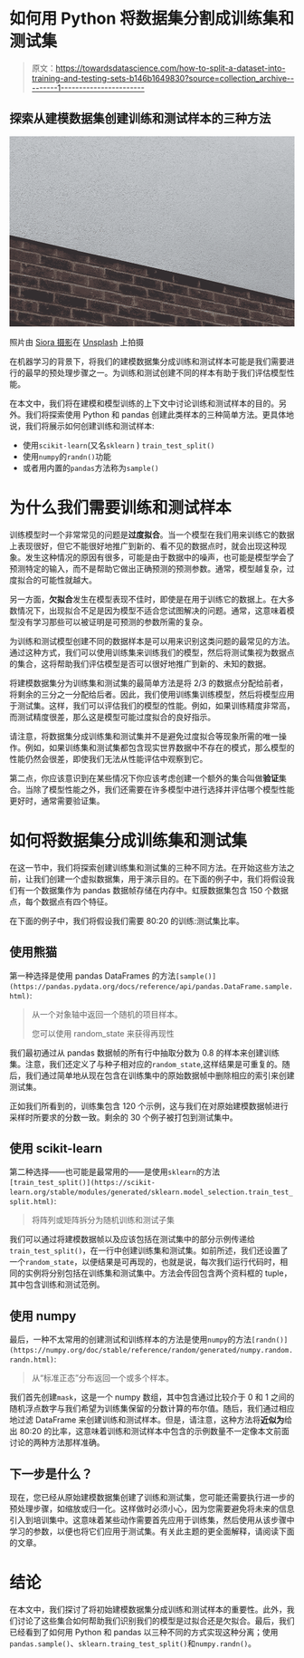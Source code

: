 # 如何用 Python 将数据集分割成训练集和测试集

> 原文：<https://towardsdatascience.com/how-to-split-a-dataset-into-training-and-testing-sets-b146b1649830?source=collection_archive---------1----------------------->

## 探索从建模数据集创建训练和测试样本的三种方法

![](img/8aaeb3341f6dd6f10dd5d75d1bd77d20.png)

照片由 [Siora 摄影](https://unsplash.com/@siora18)在 [Unsplash](https://unsplash.com/photos/bvfLgWu31t8) 上拍摄

在机器学习的背景下，将我们的建模数据集分成训练和测试样本可能是我们需要进行的最早的预处理步骤之一。为训练和测试创建不同的样本有助于我们评估模型性能。

在本文中，我们将在建模和模型训练的上下文中讨论训练和测试样本的目的。另外。我们将探索使用 Python 和 pandas 创建此类样本的三种简单方法。更具体地说，我们将展示如何创建训练和测试样本:

*   使用`scikit-learn`(又名`sklearn` ) `train_test_split()`
*   使用`numpy`的`randn()`功能
*   或者用内置的`pandas`方法称为`sample()`

# 为什么我们需要训练和测试样本

训练模型时一个非常常见的问题是**过度拟合**。当一个模型在我们用来训练它的数据上表现很好，但它不能很好地推广到新的、看不见的数据点时，就会出现这种现象。发生这种情况的原因有很多，可能是由于数据中的噪声，也可能是模型学会了预测特定的输入，而不是帮助它做出正确预测的预测参数。通常，模型越复杂，过度拟合的可能性就越大。

另一方面，**欠拟合**发生在模型表现不佳时，即使是在用于训练它的数据上。在大多数情况下，出现拟合不足是因为模型不适合您试图解决的问题。通常，这意味着模型没有学习那些可以被证明是可预测的参数所需的复杂。

为训练和测试模型创建不同的数据样本是可以用来识别这类问题的最常见的方法。通过这种方式，我们可以使用训练集来训练我们的模型，然后将测试集视为数据点的集合，这将帮助我们评估模型是否可以很好地推广到新的、未知的数据。

将建模数据集分为训练集和测试集的最简单方法是将 2/3 的数据点分配给前者，将剩余的三分之一分配给后者。因此，我们使用训练集训练模型，然后将模型应用于测试集。这样，我们可以评估我们的模型的性能。例如，如果训练精度非常高，而测试精度很差，那么这是模型可能过度拟合的良好指示。

请注意，将数据集分成训练集和测试集并不是避免过度拟合等现象所需的唯一操作。例如，如果训练集和测试集都包含现实世界数据中不存在的模式，那么模型的性能仍然会很差，即使我们无法从性能评估中观察到它。

第二点，你应该意识到在某些情况下你应该考虑创建一个额外的集合叫做**验证**集合。当除了模型性能之外，我们还需要在许多模型中进行选择并评估哪个模型性能更好时，通常需要验证集。

# 如何将数据集分成训练集和测试集

在这一节中，我们将探索创建训练集和测试集的三种不同方法。在开始这些方法之前，让我们创建一个虚拟数据集，用于演示目的。在下面的例子中，我们将假设我们有一个数据集作为 pandas 数据帧存储在内存中。虹膜数据集包含 150 个数据点，每个数据点有四个特征。

在下面的例子中，我们将假设我们需要 80:20 的训练:测试集比率。

## 使用熊猫

第一种选择是使用 pandas DataFrames 的方法`[sample()](https://pandas.pydata.org/docs/reference/api/pandas.DataFrame.sample.html)`:

> 从一个对象轴中返回一个随机的项目样本。
> 
> 您可以使用 random_state 来获得再现性

我们最初通过从 pandas 数据帧的所有行中抽取分数为 0.8 的样本来创建训练集。注意，我们还定义了与种子相对应的`random_state`,这样结果是可重复的。随后，我们通过简单地从现在包含在训练集中的原始数据帧中删除相应的索引来创建测试集。

正如我们所看到的，训练集包含 120 个示例，这与我们在对原始建模数据帧进行采样时所要求的分数一致。剩余的 30 个例子被打包到测试集中。

## 使用 scikit-learn

第二种选择——也可能是最常用的——是使用`sklearn`的方法`[train_test_split()](https://scikit-learn.org/stable/modules/generated/sklearn.model_selection.train_test_split.html)`:

> 将阵列或矩阵拆分为随机训练和测试子集

我们可以通过将建模数据帧以及应该包括在测试集中的部分示例传递给`train_test_split()`，在一行中创建训练集和测试集。如前所述，我们还设置了一个`random_state`，以便结果是可再现的，也就是说，每次我们运行代码时，相同的实例将分别包括在训练集和测试集中。方法会传回包含两个资料框的 tuple，其中包含训练和测试范例。

## 使用 numpy

最后，一种不太常用的创建测试和训练样本的方法是使用`numpy`的方法`[randn()](https://numpy.org/doc/stable/reference/random/generated/numpy.random.randn.html)`:

> 从“标准正态”分布返回一个或多个样本。

我们首先创建`mask`，这是一个 numpy 数组，其中包含通过比较介于 0 和 1 之间的随机浮点数字与我们希望为训练集保留的分数计算的布尔值。随后，我们通过相应地过滤 DataFrame 来创建训练和测试样本。但是，请注意，这种方法将**近似为**给出 80:20 的比率，这意味着训练和测试样本中包含的示例数量不一定像本文前面讨论的两种方法那样准确。

## 下一步是什么？

现在，您已经从原始建模数据集创建了训练和测试集，您可能还需要执行进一步的预处理步骤，如缩放或归一化。这样做时必须小心，因为您需要避免将未来的信息引入到培训集中。这意味着某些动作需要首先应用于训练集，然后使用从该步骤中学习的参数，以便也将它们应用于测试集。有关此主题的更全面解释，请阅读下面的文章。

</feature-scaling-and-normalisation-in-a-nutshell-5319af86f89b>  

# 结论

在本文中，我们探讨了将初始建模数据集分成训练和测试样本的重要性。此外，我们讨论了这些集合如何帮助我们识别我们的模型是过拟合还是欠拟合。最后，我们已经看到了如何用 Python 和 pandas 以三种不同的方式实现这种分离；使用`pandas.sample()`、`sklearn.traing_test_split()`和`numpy.randn()`。